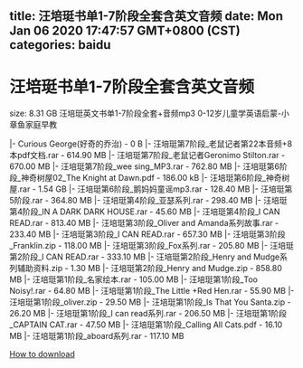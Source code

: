 
title: 汪培珽书单1-7阶段全套含英文音频
date: Mon Jan 06 2020 17:47:57 GMT+0800 (CST)    
categories: baidu
---

# 汪培珽书单1-7阶段全套含英文音频
size: 8.31 GB
 汪培珽英文书单1-7阶段全套+音频mp3 0-12岁儿童学英语启蒙-小章鱼家庭早教
 
|- Curious George(好奇的乔治) - 0 B
|- 汪培珽第7阶段_老鼠记者第22本音频+8本pdf文档.rar - 614.90 MB
|- 汪培珽第7阶段_老鼠记者Geronimo Stilton.rar - 670.00 MB
|- 汪培珽第7阶段_wee sing_MP3.rar - 762.80 MB
|- 汪培珽第6阶段_神奇树屋02_The Knight at Dawn.pdf - 186.00 kB
|- 汪培珽第6阶段_神奇树屋.rar - 1.54 GB
|- 汪培珽第6阶段_鹅妈妈童谣mp3.rar - 128.40 MB
|- 汪培珽第5阶段.rar - 364.80 MB
|- 汪培珽第4阶段_亚瑟系列.rar - 298.40 MB
|- 汪培珽第4阶段_IN A DARK DARK HOUSE.rar - 45.60 MB
|- 汪培珽第4阶段_I CAN READ.rar - 813.40 MB
|- 汪培珽第3阶段_Oliver and Amanda系列故事.rar - 233.40 MB
|- 汪培珽第3阶段_I CAN READ.rar - 657.30 MB
|- 汪培珽第3阶段_Franklin.zip - 118.00 MB
|- 汪培珽第3阶段_Fox系列.rar - 205.80 MB
|- 汪培珽第2阶段_I CAN READ.rar - 333.10 MB
|- 汪培珽第2阶段_Henry and Mudge系列辅助资料.zip - 1.30 MB
|- 汪培珽第2阶段_Henry and Mudge.zip - 858.80 MB
|- 汪培珽第1阶段_名家绘本.rar - 105.00 MB
|- 汪培珽第1阶段_Too Noisy!.rar - 64.80 MB
|- 汪培珽第1阶段_The Little +Red Hen.rar - 55.90 MB
|- 汪培珽第1阶段_oliver.zip - 29.50 MB
|- 汪培珽第1阶段_Is That You Santa.zip - 26.20 MB
|- 汪培珽第1阶段_I can read系列.rar - 206.50 MB
|- 汪培珽第1阶段_CAPTAIN CAT.rar - 47.50 MB
|- 汪培珽第1阶段_Calling All Cats.pdf - 16.10 MB
|- 汪培珽第1阶段_aboard系列.rar - 117.10 MB

[How to download](https://bpcam.bemobtrk.com/go/2ceec3aa-1ca2-46d6-b9ff-aaa5c184517c?jno=4349)